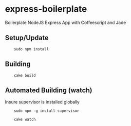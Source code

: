 express-boilerplate
===================

Boilerplate NodeJS Express App with Coffeescript and Jade

Setup/Update
-----------
```
	sudo npm install
```

Building
-----------
```
	cake build
```

Automated Building (watch)
-----------
Insure supervisor is installed globally
```
	sudo npm -g install supervisor
```
```
	cake watch
```

